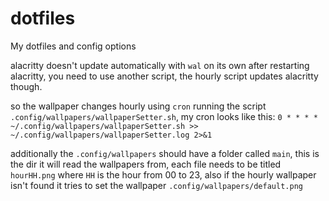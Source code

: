 # dotfiles
My dotfiles and config options

alacritty doesn't update automatically with `wal` on its own after restarting alacritty, you need to use another script, the hourly script updates alacritty though.

so the wallpaper changes hourly using `cron` running the script `.config/wallpapers/wallpaperSetter.sh`, my cron looks like this:
`0 * * * * ~/.config/wallpapers/wallpaperSetter.sh >> ~/.config/wallpapers/wallpaperSetter.log 2>&1`

additionally the `.config/wallpapers` should have a folder called `main`, this is the dir it will read the wallpapers from, each file needs to be titled `hourHH.png` where `HH` is the hour from 00 to 23, also if the hourly wallpaper isn't found it tries to set the wallpaper `.config/wallpapers/default.png`
